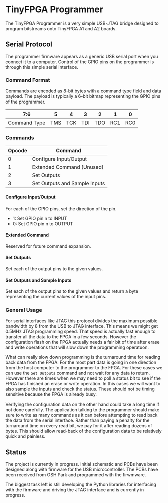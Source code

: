 <!--
SPDX-FileCopyrightText: 2020 Luke Valenty for Adafruit Industries

SPDX-License-Identifier: Unlicense
-->

# TinyFPGA Programmer
The TinyFPGA Programmer is a very simple USB-JTAG bridge designed to
program bitstreams onto TinyFPGA A1 and A2 boards.

## Serial Protocol
The programmer firmware appears as a generic USB serial port when you connect it
to a computer.  Control of the GPIO pins on the programmer is through this simple
serial interface.

### Command Format
Commands are encoded as 8-bit bytes with a command type field and data payload.
The payload is typically a 6-bit bitmap representing the GPIO pins of the programmer.

|      7:6     | 5 | 4 | 3 | 2 | 1 | 0 |
|--------------|---|---|---|---|---|---|
| Command Type |TMS|TCK|TDI|TDO|RC1|RC0|

### Commands

|Opcode |             Command           |
|-------|-------------------------------|
|   0   | Configure Input/Output        |
|   1   | Extended Command (Unused)     |
|   2   | Set Outputs                   |
|   3   | Set Outputs and Sample Inputs |

#### Configure Input/Output
For each of the GPIO pins, set the direction of the pin.
* 1: Set GPIO pin n to INPUT
* 0: Set GPIO pin n to OUTPUT

#### Extended Command
Reserved for future command expansion.

#### Set Outputs
Set each of the output pins to the given values.

#### Set Outputs and Sample Inputs
Set each of the output pins to the given values and return a byte representing
the current values of the input pins.

### General Usage
For serial interfaces like JTAG this protocol divides the maximum possible bandwidth
by 8 from the USB to JTAG interface.  This means we might get 0.5MHz JTAG programming speed.
That speed is actually fast enough to transfer all the data to the FPGA in a few seconds.  However
the configuration flash on the FPGA actually needs a fair bit of time after erase and write operations
that will slow down the programming operatuon.

What can really slow down programming is the turnaround time for reading back data from the FPGA.
For the most part data is going in one direction from the host computer to the programmer to the FPGA.
For these cases we can  use the `Set Outputs` command and not wait for any data to return.  However
there are times when we may  need to poll a status bit to see if the FPGA has finished an erase or
write operation.  In this cases we will want to also sample the inputs and check the status.  These
should not be timing sensitive because the FPGA is already busy.

Verifying the configuration data on the other hand could take a long time if not done carefully.  The
application talking to the programmer should make sure to write as many commands as it can before attempting
to read back the data from the serial interface.  Rather than paying a penalty for the turnaround time on
every read bit, we pay for it after reading dozens of bytes.  This should allow read-back of the configuration
data to be relatively quick and painless.

## Status
The project is currently in progress.  Initial schematic and PCBs have
been designed along with firmware for the USB microcontroller.  The PCBs
have been received from OSH Park and programmed with the firwmware.

The biggest task left is still developing the Python libraries for interfacing
with the firmware and driving the JTAG interface and is currently in progress.

